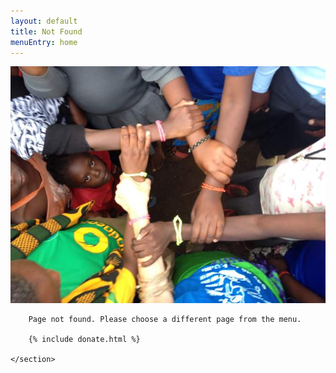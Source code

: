 ```yaml
---
layout: default
title: Not Found
menuEntry: home
---
```


<!-- Wrap all page content here -->
<div id="wrap">
  <!-- Begin page content -->
	<section id="main_content" class="inner">
		<img src="/images/fp-hero.jpg" alt="Arms links">

		Page not found. Please choose a different page from the menu.

		{% include donate.html %}

	</section>

